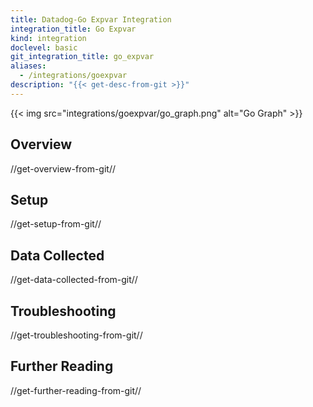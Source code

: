 ```yaml
---
title: Datadog-Go Expvar Integration
integration_title: Go Expvar
kind: integration
doclevel: basic
git_integration_title: go_expvar
aliases:
  - /integrations/goexpvar
description: "{{< get-desc-from-git >}}"
---
```


{{< img src="integrations/goexpvar/go_graph.png" alt="Go Graph" >}}

## Overview
//get-overview-from-git//

## Setup
//get-setup-from-git//

## Data Collected
//get-data-collected-from-git//

## Troubleshooting
//get-troubleshooting-from-git//

## Further Reading
//get-further-reading-from-git//
